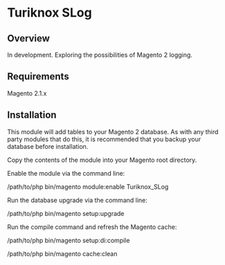 # Turiknox SLog

## Overview

In development. Exploring the possibilities of Magento 2 logging.

## Requirements

Magento 2.1.x

## Installation

This module will add tables to your Magento 2 database. As with any third party modules that do this, it is recommended that you backup your database before installation.

Copy the contents of the module into your Magento root directory.

Enable the module via the command line:

/path/to/php bin/magento module:enable Turiknox_SLog

Run the database upgrade via the command line:

/path/to/php bin/magento setup:upgrade

Run the compile command and refresh the Magento cache:

/path/to/php bin/magento setup:di:compile 

/path/to/php bin/magento cache:clean
